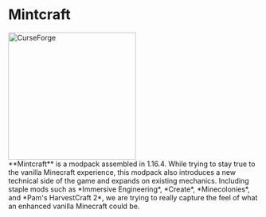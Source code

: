 # Mintcraft

<a href="https://www.curseforge.com/minecraft/modpacks/mintcraft">
    <img border="0" alt="CurseForge" src="https://i.imgur.com/PvKssVH.png" width="256" height="256">
</a>
<br />
**Mintcraft** is a modpack assembled in 1.16.4. While trying to stay true to the vanilla Minecraft experience, this modpack also introduces a new technical side of the game and expands on existing mechanics. Including staple mods such as *Immersive Engineering*, *Create*, *Minecolonies*, and *Pam's HarvestCraft 2*, we are trying to really capture the feel of what an enhanced vanilla Minecraft could be.